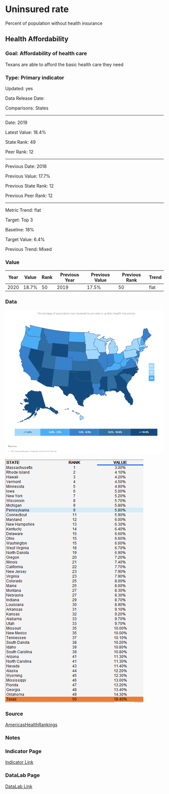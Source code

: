 # Uninsured rate 

Percent of population without health insurance

## Health Affordability

### Goal: Affordability of health care

Texans are able to afford the basic health care they need

### Type: Primary indicator

Updated: yes

Data Release Date: 

Comparisons: States


----

Date: 2019

Latest Value: 18.4%

State Rank: 49

Peer Rank: 12


----

Previous Date:  2018

Previous Value: 17.7%

Previous State Rank:   12

Previous Peer Rank: 12


----
Metric Trend: flat

Target: Top 3

Baseline: 18%

Target Value: 6.4%

Previous Trend: Mixed



### Value

|Year         |  Value      | Rank        | Previous Year| Previous Value | Previous Rank  | Trend| 
| ----------- | ----------- | ----------- | ----------- | ----------- | ----------- | -----------|
|    2020     |   18.7%     |      50     |     2019    |   17.5%     |   50        |      flat  |

### Data

![map](./images/map_uninsured.PNG)

![DATA](./images/data_uninsured.PNG)


### Source

[AmericasHealthRankings](https://www.americashealthrankings.org/explore/annual/measure/HealthInsurance/state/ALL)

### Notes



### Indicator Page

[Indicator Link](https://indicators.texas2036.org/indicator/50)


### DataLab Page


[DataLab Link](https://datalab.texas2036.org/udfegke/health-insurance-coverage-status-and-type-of-coverage-by-state-united-states?accesskey=yurlzib)
